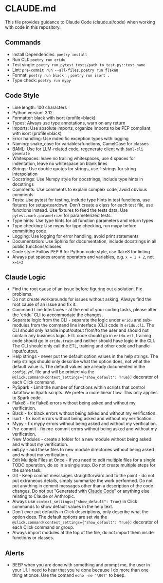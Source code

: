 # CLAUDE.md

This file provides guidance to Claude Code (claude.ai/code) when working with code in this repository.

## Commands

- Install Dependencies: `poetry install`
- Run CLI: `poetry run eridu`
- Test single: `poetry run pytest tests/path_to_test.py::test_name`
- Lint: `pre-commit run --all-files`, `poetry run flake8`
- Format: `poetry run black .`, `poetry run isort .`
- Type check: `poetry run mypy`

## Code Style

- Line length: 100 characters
- Python version: 3.12
- Formatter: black with isort (profile=black)
- Types: Always use type annotations, warn on any return
- Imports: Use absolute imports, organize imports to be PEP compliant with isort (profile=black)
- Error handling: Use mdecific exception types with logging
- Naming: snake_case for variables/functions, CamelCase for classes
- BAML: Use for LLM-related code, regenerate client with `baml-cli generate`
- Whitespaces: leave no trailing whitespaces, use 4 spaces for indentation, leave no whitespace on blank lines
- Strings: Use double quotes for strings, use f-strings for string interpolation
- Docstrings: Use Numpy style for docstrings, include type hints in docstrings
- Comments: Use comments to explain complex code, avoid obvious comments
- Tests: Use pytest for testing, include type hints in test functions, use fixtures for setup/teardown. Don't create a class for each test file, use functions instead. Use fixtures to feed the tests data. Use `pytest.mark.parametrize` for parameterized tests.
- Type hints: Use type hints for all function parameters and return types
- Type checking: Use mypy for type checking, run mypy before committing code
- Logging: Use logging for error handling, avoid print statements
- Documentation: Use Sphinx for documentation, include docstrings in all public functions/classes
- Code style: Follow PEP 8 for Python code style, use flake8 for linting
- Always put spaces around operators and variables, e.g. `x = 1 + 2`, not `x=1+2`

## Claude Logic

- Find the root cause of an issue before figuring out a solution. Fix problems.
- Do not create workarounds for issues without asking. Always find the root cause of an issue and fix it.
- Command Line Interfaces - at the end of your coding tasks, please alter the 'eridu' CLI to accommodate the changes.
- Separate logic from the CLI - separate the logic under `eridu` and sub-modules from the command line interface (CLI) code in `eridu.cli`. The CLI should only handle input/output from/to the user and should not contain any business logic. ETL code should go in `eridu.etl`, training code should go in `eridu.train` and neither should have logic in the CLI. The CLI should only call the ETL, training and other code and handle input/output.
- Help strings - never put the default option values in the help strings. The help strings should only describe what the option does, not what the default value is. The default values are already documented in the `config.yml` file and will be printed via the `@click.command(context_settings={"show_default": True})` decorator of each Click command.
- PySpark - Limit the number of functions within scripts that control dataflow in Spark scripts. We prefer a more linear flow. This only applies to Spark code.
- Flake8 - fix flake8 errors without being asked and without my verification.
- Black - fix black errors without being asked and without my verification.
- Isort - fix isort errors without being asked and without my verification.
- Mypy - fix mypy errors without being asked and without my verification.
- Pre-commit - fix pre-commit errors without being asked and without my verification.
- New Modules - create a folder for a new module without being asked and without my verification.
- __init__.py - add these files to new module directories without being asked and without my verification.
- Edit Multiple Files at Once - if you need to edit multiple files for a single TODO operation, do so in a single step. Do not create multiple steps for the same task.
- Git - Keep commit messsages straightforward and to the point - do not put extraneous details, simply summarize the work performed. Do not put anything in commit messages other than a description of the code changes. Do not put "Generated with [Claude Code](https://claude.ai/code)" or anything else relating to Claude or Anthropic.
- Always use `context_settings={"show_default": True}` in Click commands to show default values in the help text.
- Don't ever put defaults in Click descriptions, only describe what the option does. The default options are set via the `@click.command(context_settings={"show_default": True})` decorator of each Click command or group.
- Always import modules at the top of the file, do not import them inside functions or classes.

## Alerts

- BEEP when you are done with something and prompt me, the user in your UI. I need to hear that you're done because I do more than one thing at once. Use the comand `echo -ne '\007'` to beep.
